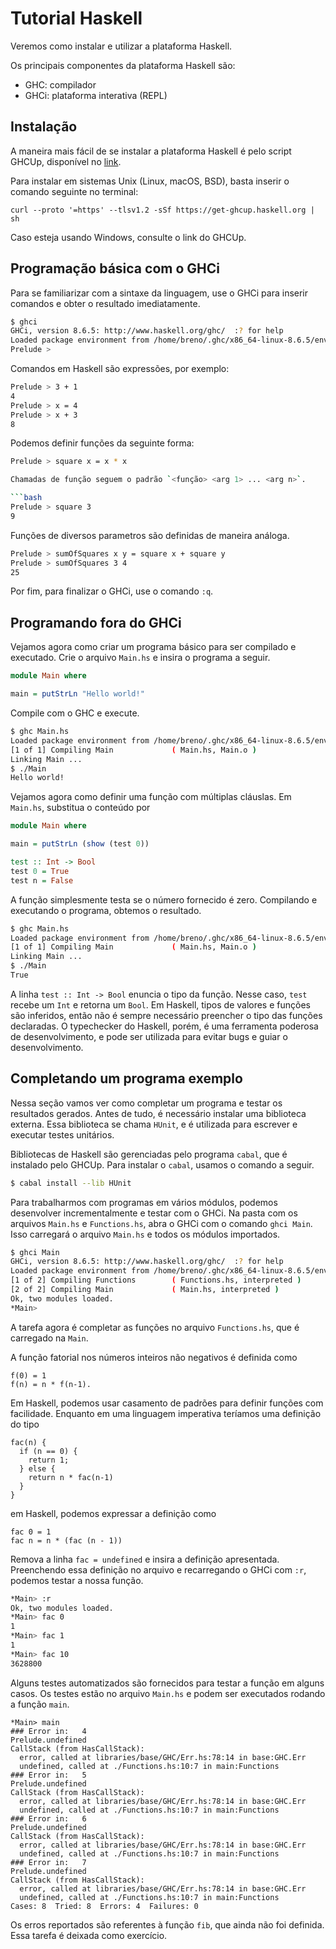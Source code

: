 # Tutorial Haskell

Veremos como instalar e utilizar a plataforma Haskell.

Os principais componentes da plataforma Haskell são:

- GHC: compilador
- GHCi: plataforma interativa (REPL)

## Instalação

A maneira mais fácil de se instalar a plataforma Haskell é pelo script GHCUp,
disponível no [link](https://www.haskell.org/ghcup/).

Para instalar em sistemas Unix (Linux, macOS, BSD), basta inserir o comando seguinte no terminal:

```
curl --proto '=https' --tlsv1.2 -sSf https://get-ghcup.haskell.org | sh
```

Caso esteja usando Windows, consulte o link do GHCUp.

## Programação básica com o GHCi

Para se familiarizar com a sintaxe da linguagem, use o GHCi para inserir
comandos e obter o resultado imediatamente.

```bash
$ ghci
GHCi, version 8.6.5: http://www.haskell.org/ghc/  :? for help
Loaded package environment from /home/breno/.ghc/x86_64-linux-8.6.5/environments/default
Prelude >
```

Comandos em Haskell são expressões, por exemplo:

```bash
Prelude > 3 + 1
4
Prelude > x = 4
Prelude > x + 3
8
```

Podemos definir funções da seguinte forma:

```bash
Prelude > square x = x * x

Chamadas de função seguem o padrão `<função> <arg 1> ... <arg n>`.

```bash
Prelude > square 3
9
```

Funções de diversos parametros são definidas de maneira análoga.

```bash
Prelude > sumOfSquares x y = square x + square y
Prelude > sumOfSquares 3 4
25
```

Por fim, para finalizar o GHCi, use o comando `:q`.

## Programando fora do GHCi

Vejamos agora como criar um programa básico para ser compilado e executado.
Crie o arquivo `Main.hs` e insira o programa a seguir.

```haskell
module Main where

main = putStrLn "Hello world!"
```

Compile com o GHC e execute.

```bash
$ ghc Main.hs
Loaded package environment from /home/breno/.ghc/x86_64-linux-8.6.5/environments/default
[1 of 1] Compiling Main             ( Main.hs, Main.o )
Linking Main ...
$ ./Main
Hello world!
```

Vejamos agora como definir uma função com múltiplas cláuslas.
Em `Main.hs`, substitua o conteúdo por

```haskell
module Main where

main = putStrLn (show (test 0))

test :: Int -> Bool
test 0 = True
test n = False
```

A função simplesmente testa se o número fornecido é zero.
Compilando e executando o programa, obtemos o resultado.

```bash
$ ghc Main.hs
Loaded package environment from /home/breno/.ghc/x86_64-linux-8.6.5/environments/default
[1 of 1] Compiling Main             ( Main.hs, Main.o )
Linking Main ...
$ ./Main
True
```

A linha `test :: Int -> Bool` enuncia o tipo da função.
Nesse caso, `test` recebe um `Int` e retorna um `Bool`.
Em Haskell, tipos de valores e funções são inferidos, então não é sempre
necessário preencher o tipo das funções declaradas.
O typechecker do Haskell, porém, é uma ferramenta poderosa de desenvolvimento,
e pode ser utilizada para evitar bugs e guiar o desenvolvimento.

## Completando um programa exemplo

Nessa seção vamos ver como completar um programa e testar os resultados gerados.
Antes de tudo, é necessário instalar uma biblioteca externa.
Essa biblioteca se chama `HUnit`, e é utilizada para escrever e executar testes
unitários.

Bibliotecas de Haskell são gerenciadas pelo programa `cabal`, que é instalado
pelo GHCUp.
Para instalar o `cabal`, usamos o comando a seguir.

```bash
$ cabal install --lib HUnit
```

Para trabalharmos com programas em vários módulos, podemos desenvolver
incrementalmente e testar com o GHCi.
Na pasta com os arquivos `Main.hs` e `Functions.hs`, abra o GHCi com o comando
`ghci Main`. Isso carregará o arquivo `Main.hs` e todos os módulos
importados.

```bash
$ ghci Main
GHCi, version 8.6.5: http://www.haskell.org/ghc/  :? for help
Loaded package environment from /home/breno/.ghc/x86_64-linux-8.6.5/environments/default
[1 of 2] Compiling Functions        ( Functions.hs, interpreted )
[2 of 2] Compiling Main             ( Main.hs, interpreted )
Ok, two modules loaded.
*Main>
```

A tarefa agora é completar as funções no arquivo `Functions.hs`, que é
carregado na `Main`.

A função fatorial nos números inteiros não negativos é definida como

```
f(0) = 1
f(n) = n * f(n-1).
```

Em Haskell, podemos usar casamento de padrões para definir funções com
facilidade.
Enquanto em uma linguagem imperativa teríamos uma definição do tipo

```
fac(n) {
  if (n == 0) {
    return 1;
  } else {
    return n * fac(n-1)
  }
}
```

em Haskell, podemos expressar a definição como

```
fac 0 = 1
fac n = n * (fac (n - 1))
```

Remova a linha `fac = undefined` e insira a definição apresentada.
Preenchendo essa definição no arquivo e recarregando o GHCi com `:r`, podemos
testar a nossa função.

```bash
*Main> :r
Ok, two modules loaded.
*Main> fac 0
1
*Main> fac 1
1
*Main> fac 10
3628800
```

Alguns testes automatizados são fornecidos para testar a função em alguns casos.
Os testes estão no arquivo `Main.hs` e podem ser executados rodando a
função `main`.

```
*Main> main
### Error in:   4
Prelude.undefined
CallStack (from HasCallStack):
  error, called at libraries/base/GHC/Err.hs:78:14 in base:GHC.Err
  undefined, called at ./Functions.hs:10:7 in main:Functions
### Error in:   5
Prelude.undefined
CallStack (from HasCallStack):
  error, called at libraries/base/GHC/Err.hs:78:14 in base:GHC.Err
  undefined, called at ./Functions.hs:10:7 in main:Functions
### Error in:   6
Prelude.undefined
CallStack (from HasCallStack):
  error, called at libraries/base/GHC/Err.hs:78:14 in base:GHC.Err
  undefined, called at ./Functions.hs:10:7 in main:Functions
### Error in:   7
Prelude.undefined
CallStack (from HasCallStack):
  error, called at libraries/base/GHC/Err.hs:78:14 in base:GHC.Err
  undefined, called at ./Functions.hs:10:7 in main:Functions
Cases: 8  Tried: 8  Errors: 4  Failures: 0

```

Os erros reportados são referentes à função `fib`, que ainda não foi
definida. Essa tarefa é deixada como exercício.
